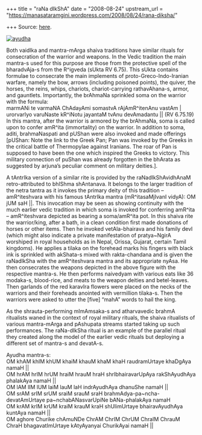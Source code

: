 +++
title = "raNa dIkShA"
date = "2008-08-24"
upstream_url = "https://manasataramgini.wordpress.com/2008/08/24/rana-diksha/"

+++
Source: [here](https://manasataramgini.wordpress.com/2008/08/24/rana-diksha/).

[![ayudha](https://i1.wp.com/farm4.static.flickr.com/3090/2790957793_6e7ccf3cf4_b.jpg)](http://farm4.static.flickr.com/3090/2790957793_6e7ccf3cf4_b.jpg "ayudha by somasushma, on Flickr")

Both vaidIka and mantra-mArga shaiva traditions have similar rituals for
consecration of the warrior and weapons. In the Vedic tradition the main
mantra-s used for this purpose are those from the protective spell of
the bharadvAja-s from the R^igveda (sUkta RV 6.75). This sUkta contains
formulae to consecrate the main implements of proto-Greco-Indo-Iranian
warfare, namely the bow, arrows (including poisoned points), the quiver,
the horses, the reins, whips, chariots, chariot-carrying rathavAhana-s,
armor, and gauntlets. Importantly, the brAhmaNa sprinkled soma on the
warrior with the formula:  
marmANi te varmaNA ChAdayAmi somastvA rAjAmR^itenAnu vastAm \|  
urorvarIyo varuNaste kR^iNotu jayantaM tvAnu devAmadantu \|\| (RV
6.75.19)  
In this mantra, after the warrior is armored by the brAhmaNa, soma is
called upon to confer amR^ita (immortality) on the warrior. In addition
to soma, aditi, brahmaNaspati and pUShan were also invoked and made
offerings \[pUShan: Note the link to the Greek Pan; Pan was invoked by
the Greeks in the critical battle of Thermopylae against Iranians. The
roar of Pan is supposed to have been the one which inspired the Greeks
to victory. This military connection of puShan was already forgotten in
the bhArata as suggested by arjuna’s peculiar comment on military
deities.\].

A tAntrIka version of a similar rite is provided by the
raNadIkShAvidhAnaM retro-attributed to bhIShma shAntanava. It belongs to
the larger tradition of the netra tantra as it invokes the primary deity
of this tradition – amR^iteshvara with his famous tAntrIka mantra
(mR^itasaMjIvanI vidyA): OM jUM saH \|\|. This invocation may be seen as
showing continuity with the much earlier vedic tradition in which soma
is invoked for conferring amR^ita – amR^iteshvara depicted as bearing a
soma/amR^ita pot. In this shaiva rite the warrior/king, after a bath, in
a clean condition first made donations of horses or other items. Then he
invoked vetAla-bhairava and his family devI (which might also indicate a
private manifestation of pratya\~NgirA worshiped in royal households as
in Nepal, Orissa, Gujarat, certain Tamil kingdoms). He applies a tilaka
on the forehead marks his fingers with black ink is sprinkled with
akShata-s mixed with rakta-chandana and is given the raNadIkSha with the
amR^iteshvara mantra and its appropriate nyAsa. He then consecrates the
weapons depicted in the above figure with the respective mantra-s. He
then performs naivedyam with various eats like 36 modaka-s, blood-rice,
and meats to the weapon deities and betel-leaves. Then garlands of the
red karavIra flowers were placed on the necks of the warriors and their
foreheads anointed with vermillion tilaka-s. Then the warriors were
asked to utter the \[five\] “mahA” words to hail the king.

As the shrauta-performing mImAmsaka-s and atharvavedic brahmA ritualists
waned in the context of royal military rituals, the shaiva ritualists of
various mantra-mArga and pAshupata streams started taking up such
performances. The raNa-dIkSha ritual is an example of the parallel
ritual they created along the model of the earlier vedic rituals but
deploying a different set of mantra-s and devatA-s.

Ayudha mantra-s:  
OM khAM khIM khUM khaiM khauM khaM khaH raudramUrtaye khaDgAya namaH
\|\|  
OM hrAM hrIM hrUM hraiM hrauM hraH shrIbhairavarUpAya rakShAyudhAya
phalakAya namaH \|\|  
OM lAM lIM lUM laiM lauM laH indrAyudhAya dhanuShe namaH \|\|  
OM srAM srIM srUM sraiM srauM sraH brahmAdya-pa\~ncha-devatAmUrtaye
pa\~nchabANasvarUpiNe bANa-phalakAya namaH  
OM krAM krIM krUM kraiM krauM kraH shUlimUrtaye bhairavAyudhAya kuntAya
namaH \|\|  
OM aghore Churike chAmuNDe ChrAM ChrIM ChrUM ChraIM ChrauM ChraH
bhagavatImUrtaye kAtyAyanyai ChurikAyai namaH \|\|

